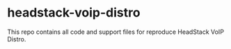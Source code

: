 # headstack-voip-distro
This repo contains all code and support files for reproduce HeadStack VoIP Distro.

